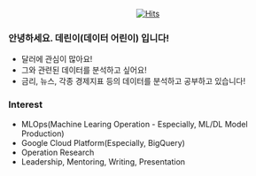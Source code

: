 <div align=center>

[![Hits](https://hits.seeyoufarm.com/api/count/incr/badge.svg?url=https%3A%2F%2Fgithub.com%2Fzzsza)](https://hits.seeyoufarm.com) 

</div>

### 안녕하세요. 데린이(데이터 어린이) 입니다!
- 달러에 관심이 많아요!
- 그와 관련된 데이터를 분석하고 싶어요! 
- 금리, 뉴스, 각종 경제지표 등의 데이터를 분석하고 공부하고 있습니다!

### Interest
- MLOps(Machine Learing Operation - Especially, ML/DL Model Production)
- Google Cloud Platform(Especially, BigQuery)
- Operation Research
- Leadership, Mentoring, Writing, Presentation

<div align=center>

